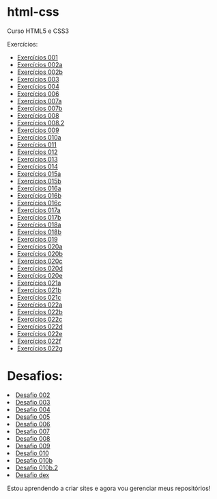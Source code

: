 # html-css
 Curso HTML5 e CSS3

Exercícios:
<ul>
    <li>
    <a href='exercícios/ex001/index.html' target="blank">Exercícios 001 </a>
    </li>
    <li>
        <a href='exercícios/ex002/d001.html' target="blank">Exercícios 002a </a>
    </li>
    <li>
        <a href='exercícios/ex002/index.html' target="blank">Exercícios 002b </a>
    </li>
    <li>
        <a href='exercícios/ex003/index.html' target="blank">Exercícios 003 </a>
    </li>
    <li>
        <a href='exercícios/ex004/' target="blank">Exercícios 004 </a>
    </li>
    <li>
        <a href='exercícios/ex006/' target="blank">Exercícios 006 </a>
    </li>
    <li>
        <a href='exercícios/ex007/html4.html' target="blank">Exercícios 007a </a>
    </li>
    <li>
        <a href='exercícios/ex007/html5.html' target="blank">Exercícios 007b </a>
    </li>
    <li>
        <a href='exercícios/ex008/' target="blank">Exercícios 008 </a>
    </li>
    <li>
        <a href='exercícios/ex008b/' target="blank">Exercícios 008.2 </a>
    </li>
    <li>
        <a href='exercícios/ex009/' target="blank">Exercícios 009 </a>
    </li>
    <li>
        <a href='exercícios/ex010/index.html' target="blank">Exercícios 010a </a>
    </li>
    <li>
        <a href='exercícios/ex011/' target="blank">Exercícios 011 </a>
    </li>
    <li>
        <a href='exercícios/ex012/' target="blank">Exercícios 012 </a>
    </li>
    <li>
        <a href='exercícios/ex013/' target="blank">Exercícios 013 </a>
    </li>
    <li>
        <a href='exercícios/ex014/' target="blank">Exercícios 014 </a>
    </li>
    <li>
        <a href='exercícios/ex015/index.html' target="blank">Exercícios 015a </a>
    </li>
    <li>
        <a href='exercícios/ex015/pagina02.html' target="blank">Exercícios 015b </a>
    </li>
    <li>
        <a href='exercícios/ex016/cor01.html' target="blank">Exercícios 016a </a>
    </li>
    <li>
        <a href='exercícios/ex016/cor02.html' target="blank">Exercícios 016b </a>
    </li>
    <li>
        <a href='exercícios/ex016/cor03.html' target="blank">Exercícios 016c </a>
    </li>
    <li>
        <a href='exercícios/ex017/fonte01.html' target="blank">Exercícios 017a </a>
    </li>
    <li>
        <a href='exercícios/ex017/fonte02.html' target="blank">Exercícios 017b </a>
    </li>
    <li>
        <a href='exercícios/ex018/fonte01.html' target="blank">Exercícios 018a </a>
    </li>
    <li>
        <a href='exercícios/ex018/fonte02.html' target="blank">Exercícios 018b </a>
    </li>
    <li>
        <a href='exercícios/ex019/seletor01.html' target="blank">Exercícios 019 </a>
    </li>
    <li>
        <a href='exercícios/ex020/exemplo.html' target="blank">Exercícios 020a </a>
    </li>
    <li>
        <a href='exercícios/ex020/exercicio.html' target="blank">Exercícios 020b </a>
    </li>
    <li>
        <a href='exercícios/ex020/hover.html' target="blank">Exercícios 020c </a>
    </li>
    <li>
        <a href='exercícios/ex020/links.html' target="blank">Exercícios 020d </a>
    </li>
    <li>
        <a href='exercícios/ex020/pseudoclasse.html' target="blank">Exercícios 020e </a>
    </li>
    <li>
        <a href='exercícios/ex021/caixa01.html' target="blank">Exercícios 021a </a>
    </li>
    <li>
        <a href='exercícios/ex021/caixa02.html' target="blank">Exercícios 021b </a>
    </li>
    <li>
        <a href='exercícios/ex021/caixa03.html' target="blank">Exercícios 021c </a>
    </li>
    <li>
        <a href='exercícios/ex022/fundo001.html' target="blank">Exercícios 022a </a>
    </li>
    <li>
        <a href='exercícios/ex022/fundo002.html' target="blank">Exercícios 022b </a>
    </li>
    <li>
        <a href='exercícios/ex022/fundo003.html' target="blank">Exercícios 022c </a>
    </li>
    <li>
        <a href='exercícios/ex022/fundo004.html' target="blank">Exercícios 022d </a>
    </li>
    <li>
        <a href='exercícios/ex022/fundo005.html' target="blank">Exercícios 022e </a>
    </li>
    <li>
        <a href='exercícios/ex022/fundo006.html' target="blank">Exercícios 022f </a>
    </li>
    <li>
        <a href='exercícios/ex022/fundo007.html' target="blank">Exercícios 022g </a>
    </li>
</ul>


<h1>Desafios:</h1>

<li>
<a href='desafios/d002/index.html' target="blank">Desafio 002 </a>
</li>
<li>
<a href='desafios/d003/index.html' target="blank">Desafio 003 </a>
</li>
<li>
<a href='desafios/d004/index.html' target="blank">Desafio 004 </a>
</li>
<li>
<a href='desafios/d005/index.html' target="blank">Desafio 005 </a>
</li>
<li>
<a href='desafios/d006/index.html' target="blank">Desafio 006 </a>
</li>
<li>
<a href='desafios/d007/index.html' target="blank">Desafio 007 </a>
</li>
<li>
<a href='desafios/d008/index.html' target="blank">Desafio 008 </a>
</li>
<li>
<a href='desafios/d009/index.html' target="blank">Desafio 009 </a>
</li>
<li>
<a href='desafios/d010/index.html' target="blank">Desafio 010 </a>
</li>
<li>
<a href='desafios/d010b/android.html' target="blank">Desafio 010b </a>
</li>
<li>
<a href='desafios/d010b/responsivo.html' target="blank">Desafio 010b.2 </a>
</li>
<li>
<a href='desafios/dex/index.html' target="blank">Desafio dex </a>
</li>


















Estou aprendendo a criar sites e agora vou gerenciar meus repositórios!